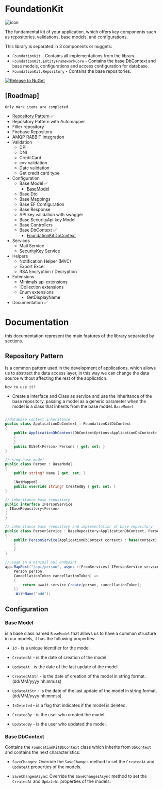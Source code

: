 # FoundationKit

![icon](https://github.com/Orbis25/FoundationKit/assets/38229144/5a4060d0-55f7-4145-995b-7b5b3e90521e)

The fundamental kit of your application, which offers key components such as repositories, validations, base models, and configurations.

This library is separated in 3 components or nuggets:

- `FoundationKit` - Contains all implementations from the library.
- `FoundationKit.EntityFrameworkCore` - Contains the base DbContext and base models, configurations and access configuration for database.
- `FoundationKit.Repository` - Contains the base repositories.

[![Release to NuGet](https://github.com/Orbis25/FoundationKit/actions/workflows/release.yml/badge.svg)](https://github.com/Orbis25/FoundationKit/actions/workflows/release.yml)

## [Roadmap]

`Only mark items are completed`

- [Repository Pattern](#repository-pattern) ✅
- Repository Pattern with Automapper
- Filter repository
- Firebase Repository
- AMQP RABBIT Integration
- Validation
  - DPI
  - DNI
  - CreditCard
  - cvv validation
  - Date validation
  - Get credit card type
- Configuration
  - Base Model ✅
    - [BaseModel](#base-model)
  - Base Dto
  - Base Mappings
  - Base EF Configuration
  - Base Response
  - API key validation with swagger
  - Base SecurityApi key Model
  - Base Controllers
  - Base DbContext ✅
    - [FoundationKitDbContext](#base-dbcontext)
- Services
  - Mail Service
  - SecurityKey Service
- Helpers
  - Notification Helper (MVC)
  - Export Excel
  - RSA Encryption / Decryption
- Extensions
  - Minimals api extensions
  - ICollection extensions
  - Enum extensions
    - GetDisplayName
- Documentation ✅

# Documentation

this documentation represent the main features of the library separated by sections.

## Repository Pattern

Is a common pattern used in the development of applications, which allows us to abstract the data access layer, in this way we can change the data source without affecting the rest of the application.

`how to use it?`

- Create a interface and Class as service and use the inheritance of the base repository, passing a model as a generic parameter when the model is a class that inherits from the base model. `BaseModel`

```csharp

//database context inheritance
public class ApplicationDbContext : FoundationKitDbContext
{
    public ApplicationDbContext(DbContextOptions<ApplicationDbContext> options) : base(options)
    {
    }
    public DbSet<Person> Persons { get; set; }
}

//using base model
public class Person : BaseModel
{
    public string? Name { get; set; }

    [NotMapped]
    public override string? CreatedBy { get; set; }
}

// inheritance base repository
public interface IPersonService
: IBaseRepository<Person>
{
}

// inheritance base repository and implementation of base repository
public class PersonService : BaseRepository<ApplicationDbContext, Person>, IPersonService
{
    public PersonService(ApplicationDbContext context) : base(context)
    {
    }
}

//usage in a minimal api endpoint
app.MapPost("/api/person", async ([FromServices] IPersonService service,
    Person person,
    CancellationToken cancellationToken) =>
    {
        return await service.Create(person, cancellationToken);
    })
    .WithName("add");

```

## Configuration

### Base Model 

is a base class named `BaseModel` that allows us to have a common structure in our models, it has the following properties:

- `Id` - is a unique identifier for the model.
  
- `CreatedAt` - is the date of creation of the model.
  
- `UpdateAt` - is the date of the last update of the model.
  
- `CreatedAtStr` - is the date of creation of the model in string format. (dd/MM/yyyy hh:mm:ss)
  
- `UpdateAtStr` - is the date of the last update of the model in string format. (dd/MM/yyyy hh:mm:ss)
  
- `IsDeleted` - is a flag that indicates if the model is deleted.
  
- `CreatedBy` - is the user who created the model.
  
- `UpdatedBy` - is the user who updated the model.

### Base DbContext

Contains the `FoundationKitDbContext` class which inherits from `DbContext` and contains the next characteristics:

- `SaveChanges`: Override the `SaveChanges` method to set the `CreatedAt` and `UpdateAt` properties of the models.
  
- `SaveChangesAsync`: Override the `SaveChangesAsync` method to set the `CreatedAt` and `UpdateAt` properties of the models.



